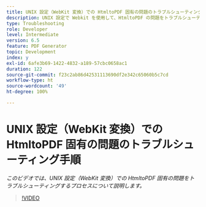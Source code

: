 ```yaml
---
title: UNIX 設定（WebKit 変換）での HtmltoPDF 固有の問題のトラブルシューティング手順
description: UNIX 設定で Webkit を使用して、HtmltoPDF の問題をトラブルシューティングします。
type: Troubleshooting
role: Developer
level: Intermediate
version: 6.5
feature: PDF Generator
topic: Development
index: y
exl-id: 6afe3b69-1422-4832-a189-57cbc0658ac1
duration: 122
source-git-commit: f23c2ab86d42531113690df2e342c65060b5c7cd
workflow-type: ht
source-wordcount: '49'
ht-degree: 100%

---
```


# UNIX 設定（WebKit 変換）での HtmltoPDF 固有の問題のトラブルシューティング手順

*このビデオでは、UNIX 設定（WebKit 変換）での HtmltoPDF 固有の問題をトラブルシューティングするプロセスについて説明します。*

>[!VIDEO](https://video.tv.adobe.com/v/335548?quality=12&learn=on)
